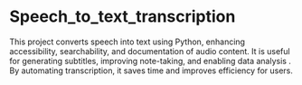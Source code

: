 # Speech_to_text_transcription
This project converts speech into text using Python, enhancing accessibility, searchability, and documentation of audio content. It is useful for generating subtitles, improving note-taking, and enabling data analysis . By automating transcription, it saves time and improves efficiency for users.
